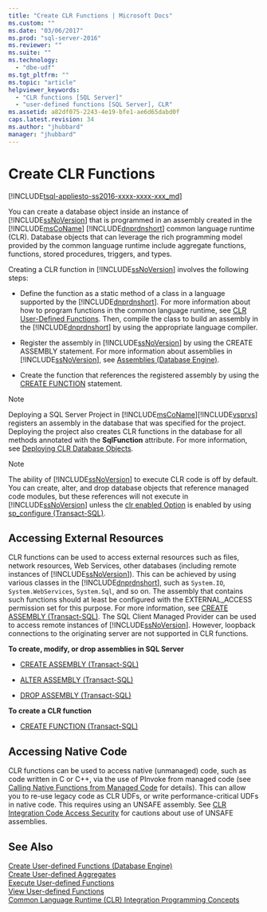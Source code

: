 ```yaml
---
title: "Create CLR Functions | Microsoft Docs"
ms.custom: ""
ms.date: "03/06/2017"
ms.prod: "sql-server-2016"
ms.reviewer: ""
ms.suite: ""
ms.technology: 
  - "dbe-udf"
ms.tgt_pltfrm: ""
ms.topic: "article"
helpviewer_keywords: 
  - "CLR functions [SQL Server]"
  - "user-defined functions [SQL Server], CLR"
ms.assetid: a82df075-2243-4e19-bfe1-ae6d65dabd0f
caps.latest.revision: 34
ms.author: "jhubbard"
manager: "jhubbard"
---
```

# Create CLR Functions
[!INCLUDE[tsql-appliesto-ss2016-xxxx-xxxx-xxx_md](../../a9notintoc/includes/tsql-appliesto-ss2016-xxxx-xxxx-xxx-md.md)]

  You can create a database object inside an instance of [!INCLUDE[ssNoVersion](../../a9notintoc/includes/ssnoversion-md.md)] that is programmed in an assembly created in the [!INCLUDE[msCoName](../../a9notintoc/includes/msconame-md.md)] [!INCLUDE[dnprdnshort](../../a9retired/includes/dnprdnshort-md.md)] common language runtime (CLR). Database objects that can leverage the rich programming model provided by the common language runtime include aggregate functions, functions, stored procedures, triggers, and types.  
  
 Creating a CLR function in [!INCLUDE[ssNoVersion](../../a9notintoc/includes/ssnoversion-md.md)] involves the following steps:  
  
-   Define the function as a static method of a class in a language supported by the [!INCLUDE[dnprdnshort](../../a9retired/includes/dnprdnshort-md.md)]. For more information about how to program functions in the common language runtime, see [CLR User-Defined Functions](../../relational-databases/clr-integration-database-objects-user-defined-functions/clr-user-defined-functions.md). Then, compile the class to build an assembly in the [!INCLUDE[dnprdnshort](../../a9retired/includes/dnprdnshort-md.md)] by using the appropriate language compiler.  
  
-   Register the assembly in [!INCLUDE[ssNoVersion](../../a9notintoc/includes/ssnoversion-md.md)] by using the CREATE ASSEMBLY statement. For more information about assemblies in [!INCLUDE[ssNoVersion](../../a9notintoc/includes/ssnoversion-md.md)], see [Assemblies &#40;Database Engine&#41;](../../relational-databases/clr-integration/assemblies-database-engine.md).  
  
-   Create the function that references the registered assembly by using the [CREATE FUNCTION](../../t-sql/statements/create-function-transact-sql.md) statement.  
  
> [!NOTE]  
>  Deploying a SQL Server Project in [!INCLUDE[msCoName](../../a9notintoc/includes/msconame-md.md)][!INCLUDE[vsprvs](../../a9retired/includes/vsprvs-md.md)] registers an assembly in the database that was specified for the project. Deploying the project also creates CLR functions in the database for all methods annotated with the **SqlFunction** attribute. For more information, see [Deploying CLR Database Objects](../../relational-databases/clr-integration/deploying-clr-database-objects.md).  
  
> [!NOTE]  
>  The ability of [!INCLUDE[ssNoVersion](../../a9notintoc/includes/ssnoversion-md.md)] to execute CLR code is off by default. You can create, alter, and drop database objects that reference managed code modules, but these references will not execute in [!INCLUDE[ssNoVersion](../../a9notintoc/includes/ssnoversion-md.md)] unless the [clr enabled Option](../../database-engine/configure/windows/clr-enabled-server-configuration-option.md) is enabled by using [sp_configure (Transact-SQL)](../../relational-databases/reference/system-stored-procedures/sp-configure-transact-sql.md).  
  
## Accessing External Resources  
 CLR functions can be used to access external resources such as files, network resources, Web Services, other databases (including remote instances of [!INCLUDE[ssNoVersion](../../a9notintoc/includes/ssnoversion-md.md)]). This can be achieved by using various classes in the [!INCLUDE[dnprdnshort](../../a9retired/includes/dnprdnshort-md.md)], such as `System.IO`, `System.WebServices`, `System.Sql`, and so on. The assembly that contains such functions should at least be configured with the EXTERNAL_ACCESS permission set for this purpose. For more information, see [CREATE ASSEMBLY &#40;Transact-SQL&#41;](../../t-sql/statements/create-assembly-transact-sql.md). The SQL Client Managed Provider can be used to access remote instances of [!INCLUDE[ssNoVersion](../../a9notintoc/includes/ssnoversion-md.md)]. However, loopback connections to the originating server are not supported in CLR functions.  
  
 **To create, modify, or drop assemblies in SQL Server**  
  
-   [CREATE ASSEMBLY &#40;Transact-SQL&#41;](../../t-sql/statements/create-assembly-transact-sql.md)  
  
-   [ALTER ASSEMBLY &#40;Transact-SQL&#41;](../../t-sql/statements/alter-assembly-transact-sql.md)  
  
-   [DROP ASSEMBLY &#40;Transact-SQL&#41;](../../t-sql/statements/drop-assembly-transact-sql.md)  
  
 **To create a CLR function**  
  
-   [CREATE FUNCTION &#40;Transact-SQL&#41;](../../t-sql/statements/create-function-transact-sql.md)  
  
## Accessing Native Code  
 CLR functions can be used to access native (unmanaged) code, such as code written in C or C++, via the use of PInvoke from managed code (see [Calling Native Functions from Managed Code](http://go.microsoft.com/fwlink/?LinkID=181929) for details). This can allow you to re-use legacy code as CLR UDFs, or write performance-critical UDFs in native code. This requires using an UNSAFE assembly. See [CLR Integration Code Access Security](../../relational-databases/clr-integration/security/clr-integration-code-access-security.md) for cautions about use of UNSAFE assemblies.  
  
## See Also  
 [Create User-defined Functions &#40;Database Engine&#41;](../../relational-databases/user-defined-functions/create-user-defined-functions-database-engine.md)   
 [Create User-defined Aggregates](../../relational-databases/user-defined-functions/create-user-defined-aggregates.md)   
 [Execute User-defined Functions](../../relational-databases/user-defined-functions/execute-user-defined-functions.md)   
 [View User-defined Functions](../../relational-databases/user-defined-functions/view-user-defined-functions.md)   
 [Common Language Runtime &#40;CLR&#41; Integration Programming Concepts](../../relational-databases/clr-integration/common-language-runtime-clr-integration-programming-concepts.md)  
  
  